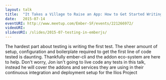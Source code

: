 ```yaml
---
layout: talk
title:  "It Takes a Village to Raise an App: How to Get Started Writing Tests Right Now"
date:   2015-07-14
eventURI: http://www.meetup.com/Ember-SF/events/221266972/
videoURI:
slidesURI: /slides/2015-07-testing-in-emberjs/
---
```


The hardest part about testing is writing the first test. The sheer amount of setup, configuration and boilerplate required to get the first line of code tested is daunting. Thankfully ember-cli and the addon eco-system are here to help. Don't worry, Jon isn't going to live code any tests in this talk, instead he will cover the addons and services they are using in their continuous integration and deployment setup for the Ilios Project

